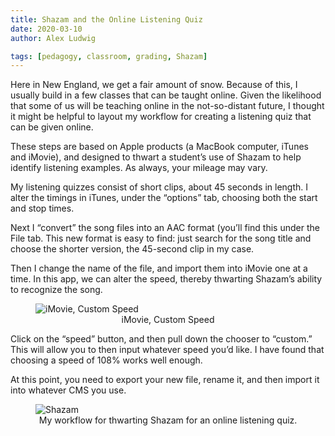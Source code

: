 ```yaml
---
title: Shazam and the Online Listening Quiz
date: 2020-03-10
author: Alex Ludwig

tags: [pedagogy, classroom, grading, Shazam]
---
```


Here in New England, we get a fair amount of snow. Because of this, I usually build in a few classes that can be taught online. Given the likelihood that some of us will be teaching online in the not-so-distant future, I thought it might be helpful to layout my workflow for creating a listening quiz that can be given online. 

These steps are based on Apple products (a MacBook computer, iTunes and iMovie), and designed to thwart a student’s use of Shazam to help identify listening examples. As always, your mileage may vary.

My listening quizzes consist of short clips, about 45 seconds in length. I alter the timings in iTunes, under the “options” tab, choosing both the start and stop times. 

Next I “convert” the song files into an AAC format (you’ll find this under the File tab. This new format is easy to find: just search for the song title and choose the shorter version, the 45-second clip in my case. 

Then I change the name of the file, and import them into iMovie one at a time. In this app, we can alter the speed, thereby thwarting Shazam’s ability to recognize the song. 

<figure>
<img src="/img/imovie.jpg" alt="iMovie, Custom Speed" title="iMovie, Custom Speed">
<center><figcaption>iMovie, Custom Speed</figcaption></center>
</figure>

Click on the “speed” button, and then pull down the chooser to “custom.” This will allow you to then input whatever speed you’d like. I have found that choosing a speed of 108% works well enough.

At this point, you need to export your new file, rename it, and then import it into whatever CMS you use. 

<figure>
<img src="/img/Shazam-Vid.mov" alt="Shazam" title="">
<center><figcaption>My workflow for thwarting Shazam for an online listening quiz.</figcaption></center>
</figure>

